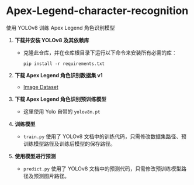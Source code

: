 # Apex-Legend-character-recognition

使用 YOLOv8 训练 Apex Legend 角色识别模型

1. **下载并安装 YOLOv8 及其依赖库**
   - 克隆此仓库，并在仓库根目录下运行以下命令来安装所有必需的库：
     ```
     pip install -r requirements.txt
     ```

2. **下载 Apex Legend 角色识别数据集 v1**
   - [Image Dataset](https://universe.roboflow.com/online-resource-2/v1-jx7pl/dataset/2)

3. **下载 Apex Legend 角色识别预训练模型**
   - 这里使用 Yolo 自带的 `yolov8n.pt`

4. **训练模型**
   - `train.py` 使用了 YOLOv8 文档中的训练代码，只需修改数据集路径、预训练模型路径及训练后模型的保存路径。

5. **使用模型进行预测**
   - `predict.py` 使用了 YOLOv8 文档中的预测代码，只需修改预训练模型路径及预测图片路径。

